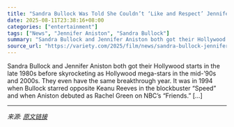 ```yaml
---
title: "Sandra Bullock Was Told She Couldn’t ‘Like and Respect’ Jennifer Aniston and Other Women: Hollywood Divided Us Because ‘No One Wanted the Ladies to Be Friends’"
date: 2025-08-11T23:38:16+08:00
categories: ["entertainment"]
tags: ["News", "Jennifer Aniston", "Sandra Bullock"]
summary: "Sandra Bullock and Jennifer Aniston both got their Hollywood starts in the late 1980s before skyrocketing as Hollywood mega-stars in the mid-&#8217;90s and 2000s. They even have the same breakthrough "
source_url: "https://variety.com/2025/film/news/sandra-bullock-jennifer-aniston-friendship-misogyny-1236486492/"
---
```


Sandra Bullock and Jennifer Aniston both got their Hollywood starts in the late 1980s before skyrocketing as Hollywood mega-stars in the mid-&#8217;90s and 2000s. They even have the same breakthrough year. It was in 1994 when Bullock starred opposite Keanu Reeves in the blockbuster &#8220;Speed&#8221; and when Aniston debuted as Rachel Green on NBC&#8217;s &#8220;Friends.&#8221; [&#8230;]

---

*来源: [原文链接](https://variety.com/2025/film/news/sandra-bullock-jennifer-aniston-friendship-misogyny-1236486492/)*
